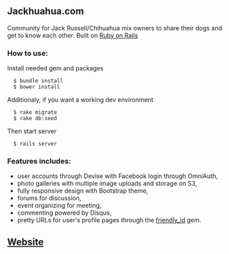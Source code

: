 ## Jackhuahua.com

Community for Jack Russell/Chihuahua mix owners to share their dogs and get to
know each other. Built on
[Ruby on Rails][RoR]

### How to use:

Install needed gem and packages
```
  $ bundle install
  $ bower install
```

Additionaly, if you want a working dev environment
```
  $ rake migrate
  $ rake db:seed
```

Then start server
```
  $ rails server
```

### Features includes:

+ user accounts through Devise with Facebook login through OmniAuth, 
+ photo galleries with multiple image uploads and storage on S3,
+ fully responsive design with Bootstrap theme,
+ forums for discussion,
+ event organizing for meeting,
+ commenting powered by Disqus,
+ pretty URLs for user's profile pages through the [friendly_id][gemFriendlyId]
 gem.

## [Website][Website]

[RoR]: http://rubyonrails.org
[Website]: https://jackhuahua.herokuapp.com/
[gemFriendlyId]: https://github.com/norman/friendly_id
